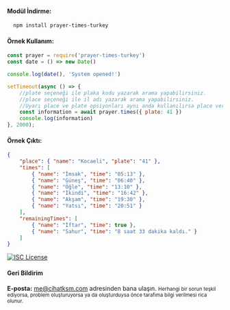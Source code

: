 #### Modül İndirme:

```bash
  npm install prayer-times-turkey
```

#### Örnek Kullanım:
```js
const prayer = require('prayer-times-turkey')
const date = () => new Date()

console.log(date(), 'System opened!')

setTimeout(async () => {
    //plate seçeneği ile plaka kodu yazarak arama yapabilirsiniz.
    //place seçeneği ile il adı yazarak arama yapabilirsiniz.
    //Uyarı place ve plate opsiyonları aynı anda kullanılırsa place verisi işlenir.
    const information = await prayer.times({ plate: 41 })
    console.log(information)
}, 2000);
```

#### Örnek Çıktı:
```json
{
    "place": { "name": "Kocaeli", "plate": "41" },
    "times": [
        { "name": "İmsak", "time": "05:13" },
        { "name": "Güneş", "time": "06:40" },
        { "name": "Öğle", "time": "13:10" },
        { "name": "İkindi", "time": "16:42" },
        { "name": "Akşam", "time": "19:30" },
        { "name": "Yatsı", "time": "20:51" }
    ],
    "remainingTimes": [
        { "name": "İftar", "time": true },
        { "name": "Sahur", "time": "8 saat 33 dakika kaldı." }
    ]
}
```

[![ISC License](https://img.shields.io/badge/License-ISC-green.svg)](https://choosealicense.com/licenses/isc/)

#### Geri Bildirim

**E-posta:** me@cihatksm.com adresinden bana ulaşın.
<small>
Herhangi bir sorun teşkil ediyorsa, problem oluşturuyorsa ya da oluşturduysa önce tarafıma bilgi verilmesi rica olunur.
</small>